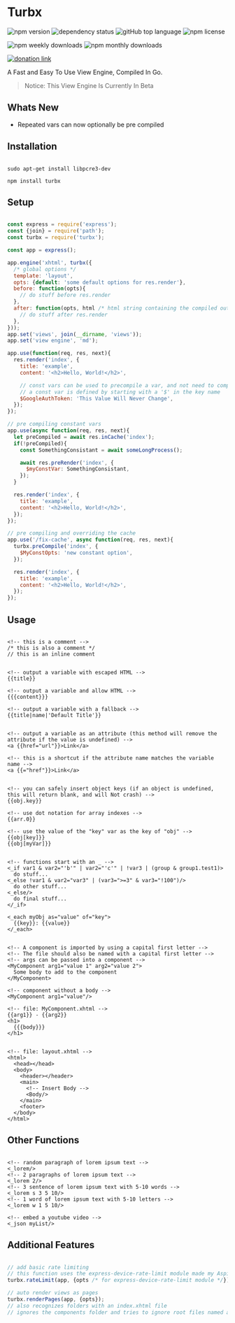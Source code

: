# Turbx

![npm version](https://img.shields.io/npm/v/turbx)
![dependency status](https://img.shields.io/librariesio/release/npm/turbx)
![gitHub top language](https://img.shields.io/github/languages/top/aspiesoft/turbx)
![npm license](https://img.shields.io/npm/l/turbx)

![npm weekly downloads](https://img.shields.io/npm/dw/turbx)
![npm monthly downloads](https://img.shields.io/npm/dm/turbx)

[![donation link](https://img.shields.io/badge/buy%20me%20a%20coffee-paypal-blue)](https://paypal.me/shaynejrtaylor?country.x=US&locale.x=en_US)

A Fast and Easy To Use View Engine, Compiled In Go.

> Notice: This View Engine Is Currently In Beta

## Whats New

- Repeated vars can now optionally be pre compiled

## Installation

```shell script

sudo apt-get install libpcre3-dev

npm install turbx

```

## Setup

```js

const express = require('express');
const {join} = require('path');
const turbx = require('turbx');

const app = express();

app.engine('xhtml', turbx({
  /* global options */
  template: 'layout',
  opts: {default: 'some default options for res.render'},
  before: function(opts){
    // do stuff before res.render
  },
  after: function(opts, html /* html string containing the compiled output */){
    // do stuff after res.render
  },
}));
app.set('views', join(__dirname, 'views'));
app.set('view engine', 'md');

app.use(function(req, res, next){
  res.render('index', {
    title: 'example',
    content: '<h2>Hello, World!</h2>',

    // const vars can be used to precompile a var, and not need to compile it again
    // a const var is defined by starting with a '$' in the key name
    $GoogleAuthToken: 'This Value Will Never Change',
  });
});

// pre compiling constant vars
app.use(async function(req, res, next){
  let preCompiled = await res.inCache('index');
  if(!preCompiled){
    const SomethingConsistant = await someLongProcess();

    await res.preRender('index', {
      $myConstVar: SomethingConsistant,
    });
  }

  res.render('index', {
    title: 'example',
    content: '<h2>Hello, World!</h2>',
  });
});

// pre compiling and overriding the cache
app.use('/fix-cache', async function(req, res, next){
  turbx.preCompile('index', {
    $MyConstOpts: 'new constant option',
  });

  res.render('index', {
    title: 'example',
    content: '<h2>Hello, World!</h2>',
  });
});

```

## Usage

```xhtml

<!-- this is a comment -->
/* this is also a comment */
// this is an inline comment


<!-- output a variable with escaped HTML -->
{{title}}

<!-- output a variable and allow HTML -->
{{{content}}}

<!-- output a variable with a fallback -->
{{title|name|'Default Title'}}


<!-- output a variable as an attribute (this method will remove the attribute if the value is undefined) -->
<a {{href="url"}}>Link</a>

<!-- this is a shortcut if the attribute name matches the variable name -->
<a {{="href"}}>Link</a>


<!-- you can safely insert object keys (if an object is undefined, this will return blank, and will Not crash) -->
{{obj.key}}

<!-- use dot notation for array indexes -->
{{arr.0}}

<!-- use the value of the "key" var as the key of "obj" -->
{{obj[key]}}
{{obj[myVar]}}


<!-- functions start with an _ -->
<_if var1 & var2="'b'" | var2="'c'" | !var3 | (group & group1.test1)>
  do stuff...
<_else !var1 & var2="var3" | (var3=">=3" & var3="!100")/>
  do other stuff...
<_else/>
  do final stuff...
</_if>

<_each myObj as="value" of="key">
  {{key}}: {{value}}
</_each>


<!-- A component is imported by using a capital first letter -->
<!-- The file should also be named with a capital first letter -->
<!-- args can be passed into a component -->
<MyComponent arg1="value 1" arg2="value 2">
  Some body to add to the component
</MyComponent>

<!-- component without a body -->
<MyComponent arg1="value"/>

<!-- file: MyComponent.xhtml -->
{{arg1}} - {{arg2}}
<h1>
  {{{body}}}
</h1>


<!-- file: layout.xhtml -->
<html>
  <head></head>
  <body>
    <header></header>
    <main>
      <!-- Insert Body -->
      <Body/>
    </main>
    <footer>
  </body>
</html>

```

## Other Functions

```xhtml

<!-- random paragraph of lorem ipsum text -->
<_lorem/>
<!-- 2 paragraphs of lorem ipsum text -->
<_lorem 2/>
<!-- 3 sentence of lorem ipsum text with 5-10 words -->
<_lorem s 3 5 10/>
<!-- 1 word of lorem ipsum text with 5-10 letters -->
<_lorem w 1 5 10/>

<!-- embed a youtube video -->
<_json myList/>

```

## Additional Features

```js

// add basic rate limiting
// this function uses the express-device-rate-limit module made my AspieSoft
turbx.rateLimit(app, {opts /* for express-device-rate-limit module */});

// auto render views as pages
turbx.renderPages(app, {opts});
// also recognizes folders with an index.xhtml file
// ignores the components folder and tries to ignore root files named after error codes (or in an "error" folder)

```
